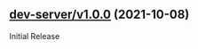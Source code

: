 ## [dev-server/v1.0.0](https://github.com/liferay/liferay-frontend-projects/tree/dev-server/v1.0.0) (2021-10-08)

Initial Release